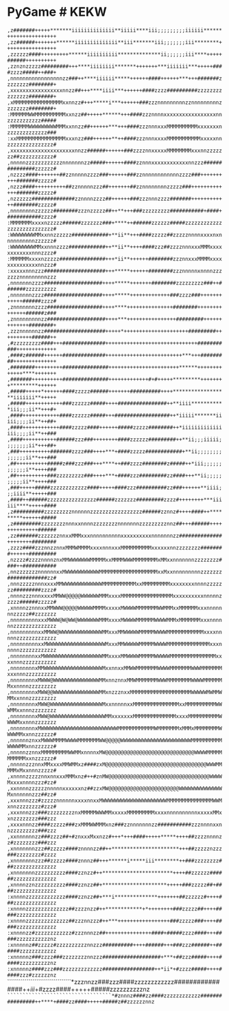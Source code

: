 # PyGame # KEKW
````````````````````````````````,z#######+++++*******iiiiiiiiiiiiii**iiiii****iii;;;;;;;;;iiiiii******++++++++++++++++````````````````````````````````
````````````````````````````````,zz######+++++++******iiiiiiiiiiiiii**iii*******iii;;;;;;;iii********+++++++++++++++++````````````````````````````````
````````````````````````````````,zzzzzz####+++++++++******iiiiiiiiii**************ii;;;;;;iii****+++++######++++++++++````````````````````````````````
````````````````````````````````,zznznzzzzz#########+++****iiiiiiii*******+++++++***iiiiiii***+++++####zzzz#####++###+````````````````````````````````
````````````````````````````````,nnnnnnnnnnnnnnnnnzz###++****iiiiii*****++++++####++++++***+++#######zzzzzzzz########+````````````````````````````````
````````````````````````````````,xxxxxxxxxxxxxxxxxnnzz##+++****iiii***++++++####zzzz##########zzzzzzzzzzzzzzz########+````````````````````````````````
````````````````````````````````,xMMMMMMMMMMMMMMMMxxnnzz#+++*****i***++++++###zzznnnnnnnnnzznnnnnnnnnzzzzzzzz########+````````````````````````````````
````````````````````````````````:MMMMMMWWMMMMMMMMMMxxnzz##+++++******+++####zzznnnnxxxxxxxxxxxxxxxxxnnzzzzzzzzzzz#####````````````````````````````````
````````````````````````````````:MMMMMMWWWWWWWWWMMMxxnnzz##++++++***+++####zzznnnxxxMMMMMMMMMMxxxxxxxnzzzzzzzzzzzzz###````````````````````````````````
````````````````````````````````:xxMMMMMMMMMMMMMMMMxxxnzz###++++++**++####zzznnnxxxxMMMMMMMMMMMxxxxxnnzzzzzzzzzzzzzzz#````````````````````````````````
````````````````````````````````,xxxxxxxxxxxxxxxxxxxxxnnzz######++++++###zzzznnxxxxxMMMMMMMMxxxnnzzzzzzz##zzzzzzzzzzz#````````````````````````````````
````````````````````````````````,nnnnnzzzzzzzzzzzznnnnnnnzz#####++++++####zznnnxxxxxxxxxxxxnnzzz###############zzzzzz#````````````````````````````````
````````````````````````````````,nzzzz####+++++++##zznnnnnzzzz###++++++###zznnnnnnnnnnnnzzzz###++++++++++#######zzzzz#````````````````````````````````
````````````````````````````````,nzzz####++++++++++##zznnnnnzzz##+++++++##zznnnnnnnnzzzzz###+++++++++++++#######zzzzz#````````````````````````````````
````````````````````````````````,nzzzzzz##############zznnnnzzzz##++++++###zzznnnzzzz#######++++++++++++########zzzzz#````````````````````````````````
````````````````````````````````,nnnnnnnnzzzzzz########zzznzzzzz##++**+++###zzzzzzzzz###########+####+###########zzzz#````````````````````````````````
````````````````````````````````:MMMMMMMxxxxnzzzzz######zzzzzzz###+****++######zzzzzz#####zzzzzzzzzzzzzzzzzzzzzzzzzzz#````````````````````````````````
````````````````````````````````:WWWWWWWWMMxxnnzzzzzz############+**ii**+++####zzzzz##zzzzznnnnxxxxnxnnnnnnnnnnzzzzzz#````````````````````````````````
````````````````````````````````:WWWWWWWWMMxxnnnzzzz############++**ii**++++####zzz##zzzznnnxxxMMMxxxxxxxxxxxxnnnzzzz#````````````````````````````````
````````````````````````````````:MMMMMMxxxxnzzzzz###############+++*ii**++++++########zzznnxxxMMMMxxxxxxxxxxxxxxnnzzz#````````````````````````````````
````````````````````````````````:xxxxxnnnzzz####################+++*****++++++########zzznnnnnxnnnnzzzzzzznnnnnnnnnzzz````````````````````````````````
````````````````````````````````,nnnnnnnzzzz###################++++*****+++++++########zzzzzzzzz###++#######zzzzzzzzzz````````````````````````````````
````````````````````````````````,nnnnnnnzzzz###################++++*****+++++++++++++###zzzz###++++++++++++######zzzz#````````````````````````````````
````````````````````````````````,znnnnnnnzzzz##################++++****+++++++++++++++########++++++++++++++######z###````````````````````````````````
````````````````````````````````,znnnnnnnnnzz###################++++***++++++++++++++++#########+++++++++++++########+````````````````````````````````
````````````````````````````````,zzznnnnnnzz####################+++++*+++++++++++++++++++++#########++++++++++######++````````````````````````````````
````````````````````````````````,#zzzzzzzzz####+++##############++++++++++++++++++++++++++++++###########+++++++++++++````````````````````````````````
````````````````````````````````,####z######++++++##############+++++++++++++++++++++++++***+++#########++++++++++++++````````````````````````````````
````````````````````````````````,########+++++++++###############+++++++++++++++++++++++******+++++++++++++****+++++++````````````````````````````````
````````````````````````````````,#######++++++++++###############+++++++++++++#+#+++++*********++++++++*********++++++````````````````````````````````
````````````````````````````````,#####+++++*++++++####zzzzz######+++++++##########++++******************iiiiiii**+++++````````````````````````````````
````````````````````````````````,#####++++++++++++###zzzzzz#####++++################++**iiii***********iii;;;ii**+++#+````````````````````````````````
````````````````````````````````,####++++++++++++####zzzzzz#####+++##################++*iiiii*******iiiii;;;;ii**++##+````````````````````````````````
````````````````````````````````,####++++++++++++####zzzzz####++++++#####zzzzz########++*iiiiiiiiiiiiiiii;;;;ii**++###````````````````````````````````
````````````````````````````````,####+++++++++++######zzz###++++++++####zzzzzz#########++**ii;;;iiiii;;;;;;;;ii*+++##+````````````````````````````````
````````````````````````````````,###++++++++++#######zzzz###++++***+####zzzzz############+**ii;;;;;;;;;;;;;;ii**+++###````````````````````````````````
````````````````````````````````,##++++++++++#####z###zzz###+++****++###zzzz########z#####++*iii;;;;;;;;;;;;i**++++###````````````````````````````````
````````````````````````````````,##++++++++++###zzzzzzzzz###++++***+####zzz#########zz####+++**ii;;;;;;;;;;ii**++++###````````````````````````````````
````````````````````````````````,###+++++#####zzzzzzzzzzzz####+++++####zzz##########zz###++++++**iiii;;;iiii**+++++###````````````````````````````````
````````````````````````````````,####++######zzzzzzzzzzzzzzzz######zzzzzzz#########zzzz#++++++++***iiiiii****+++++####````````````````````````````````
````````````````````````````````,z##########zzzzzzzzznnnnnnzzzzzzzzzzzzzzzzz######zznnz#++++####++*********++++++#####````````````````````````````````
````````````````````````````````,z#########zzzzzzzznnnxxnnnnzzzzzzzznnnnnnnzzzzzzzzznnz##+++######++++++++++++++######````````````````````````````````
````````````````````````````````,zz#######zzzzzzznnxxMMMxxxnnnnnnnnnnxxxxxxxxxxnnnnnnnzz##############++++++++########````````````````````````````````
````````````````````````````````,zzzz####zzznnzznnxMMMWMMMMxxxxnnnxxxMMMMMMMMMMxxxxxxnnzzzzzzzz########++++++#########````````````````````````````````
````````````````````````````````,nzzzz#zzzznnnnznxMMWWWWWWWMMMMMxxMMMMWWWMMMMMMMMxMMxxnnnnnnnzzzzzzzz####++###########````````````````````````````````
````````````````````````````````,nnzzzzzzznnnnnnxxMWWWWWWWWWWWMMMMMMMMMMMMMMMMMMMxxMxxnnnnnnnnnzzzzzzz#############zz#````````````````````````````````
````````````````````````````````,nnnzzzzznnnxxxxMMWWWWWWWWWWWWWMMMMMMMMMMMxxMMMMMMMMMxxxxxxxxnnnnzzzzzzz#########zzzz#````````````````````````````````
````````````````````````````````,nnnnzzznnnxxxxMMWW@@@@@WWWWWWMMMxxxxMMMMMMMMMMMMMMMMMxxxxxxxxxxnnnnnzzzzz######zzzzz#````````````````````````````````
````````````````````````````````,xnnnnzznnnxxMMWWW@@@@@WWWWWMMMMxxxxxMWWWWMMMMMMMWWMMMxxMMMMMMxxxnnnnnnnzzzzz##zzzzzzz````````````````````````````````
````````````````````````````````,nnnnnnnnnxxxMWWW@W@WW@WWWWWWWMMMxxxxMWWWWMMMMMMWWWWMMMxMMMMMMMxxxnnnnnnzzzzzzzzzzzzzz````````````````````````````````
````````````````````````````````,nnnnnnnnnxxMMWW@WWWWWWWWWWWWWWMMxxxMMWWWWWMMMMMWWWWMMMMMMMMMMMMxxxxnnnnnzzzzzzzzzzzzz````````````````````````````````
````````````````````````````````,nnnnnnnnnxxMWWWWWWWWWWWWWWWWWWWMxxxMMWWWWWMMMMMWWWWMMMMMMMMMMMMMMxxxnnnnnzzzzzzzzzzzz````````````````````````````````
````````````````````````````````,nnnnnnnnxxMWWWWWWWWWWWWWWWWWWWMMxxxxMMWWWWMMMMMWWWWWMMMMMMMMMMMMMMMxxxxnnnzzzzzzzzzzz````````````````````````````````
````````````````````````````````,nnnnnnnnxMMWWWWWWWWWWWWWWWWWWWMxxnnxxMMWWMMMMMMMWWWWMMMMMMMWWWMMMMMMMxxxnnnzzzzzzzzzz````````````````````````````````
````````````````````````````````,nnnnnnnnxMWWW@WWWWWWWWWWWWWWWMMxnnznnxMMWMMMMMMMWWWMMMMMMMMWWWWMMMMMMMxxnnnnzzzzzzzzz````````````````````````````````
````````````````````````````````,nnnnnnnnxMWW@@WWWWWWWWWWWWWWWMMxnzzznxxMMMMMMMMMMMMMMMMMMMMWWWWWMWMMWMMxxnnnzzzzzzzzz````````````````````````````````
````````````````````````````````,nnnnnnnnxMWW@WWWWWWWWWWWWWWWWWMxxnnnnnxxMMMMMMMMMMMMMMMxxMMMMMMMMMMWWWMMxxnnnzzzzzzzz````````````````````````````````
````````````````````````````````,nnnnnnnnxMWW@WWWWWWWWWWWWWWWWWWMMxxxxxxxMMMMMMMMMMMMMMxxxxMMMMMMMMMMWWWWMxxnnnzzzzzzz````````````````````````````````
````````````````````````````````,nnnnnnnnxMWWWWWWWWWWWWWWWWWWWWWWWWWMMMMMMMMMMMMWMMMMMMMxMMMxMMMMMMMMWWWWMMxxnnzzzzzz#````````````````````````````````
````````````````````````````````,nnnnnnznxxMWWWMMMMWWWWMMMMMMMWW@@@@@WWWWWWWWWWWWWWWWWWWWWWWMMMMMMMMMMWWWWMMxnnzzzzzz#````````````````````````````````
````````````````````````````````,nnnnnzznnxMMMMMMMMMWWMMxnnnnxMW@@@@@@@@@@@@@@@@@@@@@@@@@@@@@WWWWMMMMMMMMMMMxxnzzzzzz#````````````````````````````````
````````````````````````````````,nnnnnzzznnxMMxxxxMMWMMxz####zxM@@@@@@@@@@@@@@@@@@@@@@@@@@@@@@@@@WWWMMMMMxMxxnnnzzzzz#````````````````````````````````
````````````````````````````````,xnnnnzzzzznnxnnxxxMMMxnz#++#znMW@@@@@@@@@@@@@@@@@@@@@@@@@@@@@@@@@WWWWMxxxxnnnnzzz#zz#````````````````````````````````
````````````````````````````````,xxnnnnzzzzzznnnnnxxxxxxnz##zzxMW@@@@@@@@@@@@@@@@@@@@@@@WWWWWWWWWWWWWWMxnnnnnnzzz##zz#````````````````````````````````
````````````````````````````````,xxxnnnzzz#zzzzznnnnnnxxxxnnxxMWWWWWWWWWWWWWWWWWWWWWMMMMMMMMMMMMMMMWWMxnnzzzzzzzz#zzz#````````````````````````````````
````````````````````````````````,xxxnnnzzz###zzzzzzzzznxMMMMMWWWMMxxxxxMMMMMMMMMxxxxnnnnnnnnnnxxxxxMMxxnzzzzzzzz###zzz````````````````````````````````
````````````````````````````````,xxxxnnnzz####zzzzz###zxMMMWWMMMxnz###zznnnnnnnzz###########zzznnnnxxnnzzzzzzzzz###zzz````````````````````````````````
````````````````````````````````,xxnnnnnnzz###zzzz##+#znxxxMxxnzz#+++*+++####+++++*****++++##zzzznnnnzz#zzzzzzzz###zzz````````````````````````````````
````````````````````````````````,xnnnnnnnzzz##zzzzz####znnnnzz##++**********************+++##zzzzznzzz###zzzzzzzz#zzzz````````````````````````````````
````````````````````````````````,xnnnnnnnzzz##zzzzz####znnnz##+++******i*****iii********++###zzzzzzzz###zzzzzzzzzzzzzz````````````````````````````````
````````````````````````````````,xnnnnnnnzzzzzzzzzz####zznzz#++***********************++++##zzzzzz######zzzzzzzzzzzzzz````````````````````````````````
````````````````````````````````,xnnnnzznzzzzzzzzzz####zznzz##+*********************+++++###zzzzz##+####zzzzzzzzzzzzzz````````````````````````````````
````````````````````````````````:xnnnnzzzzzzzzzzzzz####zznzz##+***i**************+++++++##zzzzzz#++++###zzzzzzzzzzzzzz````````````````````````````````
````````````````````````````````:xnnnnzzzzzzzzzzzzzz##zzzznzz#++************+*++++++++###zzzzz##++++#####zzzzzzzzzzzzz````````````````````````````````
````````````````````````````````:xnnnnzzzzzzzzzzzzzz##zzznnzzz#++***+++++++++++++++++###zzzzz###++++#####zzzzzzzzzzzzz````````````````````````````````
````````````````````````````````:xnnnnzz#zzzzzzzzzzzz#zzznnnzz##+++++++++++++++####+#####zzzz####+++#####zzzzzzzzzzznz````````````````````````````````
````````````````````````````````:xnnnnnz##zzzzz#zzzzzzzzzznnzzz##########++++######+++###zzz######++######zzzzzzzzzzzz````````````````````````````````
````````````````````````````````:xnnnnnz###zzzz###zzzzzzzznnzzz###################+***+##zzz#####++++#####zzzzzzzzzznz````````````````````````````````
````````````````````````````````:xnnnnnz####zzz###zzzzzzzzzzzzz#################++*ii*+#zzzz#####++++#####zzz#zzzzzznz````````````````````````````````
`````````````````````````````````*zzznnzz###zzz####zzzzzzzzzzzz################++*iii*+#zzzz####+++++#####zzzzzzzzzznz````````````````````````````````
``````````````````````````````````*#znnnz####zz####zzzzzzzzzzzz################++****+####zz####+++++#####z##zzzzzznnz````````````````````````````````
